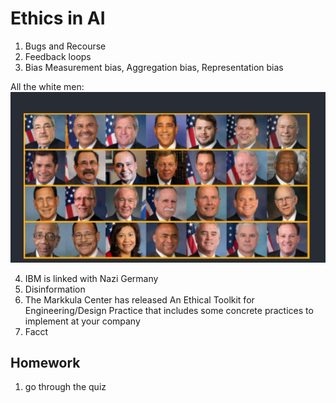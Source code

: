 # Ethics in AI

1. Bugs and Recourse
2. Feedback loops
3. Bias
    Measurement bias, Aggregation bias, Representation bias

All the white men:
![](all_men.png)

4. IBM is linked with Nazi Germany
5. Disinformation
6. The Markkula Center has released An Ethical Toolkit for Engineering/Design Practice that includes some concrete practices to implement at your company
7. Facct

## Homework
1. go through the quiz
